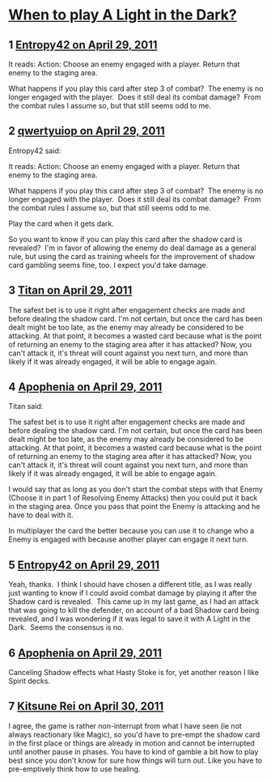 # [When to play A Light in the Dark?](https://community.fantasyflightgames.com/topic/45990-when-to-play-a-light-in-the-dark/)

## 1 [Entropy42 on April 29, 2011](https://community.fantasyflightgames.com/topic/45990-when-to-play-a-light-in-the-dark/?do=findComment&comment=461054)

It reads: Action: Choose an enemy engaged with a player. Return that enemy to the staging area.


What happens if you play this card after step 3 of combat?  The enemy is no longer engaged with the player.  Does it still deal its combat damage?  From the combat rules I assume so, but that still seems odd to me.

## 2 [qwertyuiop on April 29, 2011](https://community.fantasyflightgames.com/topic/45990-when-to-play-a-light-in-the-dark/?do=findComment&comment=461056)

Entropy42 said:

It reads: Action: Choose an enemy engaged with a player. Return that enemy to the staging area.


What happens if you play this card after step 3 of combat?  The enemy is no longer engaged with the player.  Does it still deal its combat damage?  From the combat rules I assume so, but that still seems odd to me.



Play the card when it gets dark.

So you want to know if you can play this card after the shadow card is revealed?  I'm in favor of allowing the enemy do deal damage as a general rule, but using the card as training wheels for the improvement of shadow card gambling seems fine, too. I expect you'd take damage.

## 3 [Titan on April 29, 2011](https://community.fantasyflightgames.com/topic/45990-when-to-play-a-light-in-the-dark/?do=findComment&comment=461085)

The safest bet is to use it right after engagement checks are made and before dealing the shadow card. I'm not certain, but once the card has been dealt might be too late, as the enemy may already be considered to be attacking. At that point, it becomes a wasted card because what is the point of returning an enemy to the staging area after it has attacked? Now, you can't attack it, it's threat will count against you next turn, and more than likely if it was already engaged, it will be able to engage again.

## 4 [Apophenia on April 29, 2011](https://community.fantasyflightgames.com/topic/45990-when-to-play-a-light-in-the-dark/?do=findComment&comment=461093)

Titan said:

The safest bet is to use it right after engagement checks are made and before dealing the shadow card. I'm not certain, but once the card has been dealt might be too late, as the enemy may already be considered to be attacking. At that point, it becomes a wasted card because what is the point of returning an enemy to the staging area after it has attacked? Now, you can't attack it, it's threat will count against you next turn, and more than likely if it was already engaged, it will be able to engage again.



I would say that as long as you don't start the combat steps with that Enemy (Choose it in part 1 of Resolving Enemy Attacks) then you could put it back in the staging area. Once you pass that point the Enemy is attacking and he have to deal with it. 

In multiplayer the card the better because you can use it to change who a Enemy is engaged with because another player can engage it next turn.

## 5 [Entropy42 on April 29, 2011](https://community.fantasyflightgames.com/topic/45990-when-to-play-a-light-in-the-dark/?do=findComment&comment=461096)

Yeah, thanks.  I think I should have chosen a different title, as I was really just wanting to know if I could avoid combat damage by playing it after the Shadow card is revealed.  This came up in my last game, as I had an attack that was going to kill the defender, on account of a bad Shadow card being revealed, and I was wondering if it was legal to save it with A Light in the Dark.  Seems the consensus is no.

## 6 [Apophenia on April 29, 2011](https://community.fantasyflightgames.com/topic/45990-when-to-play-a-light-in-the-dark/?do=findComment&comment=461121)

Canceling Shadow effects what Hasty Stoke is for, yet another reason I like Spirit decks.

## 7 [Kitsune Rei on April 30, 2011](https://community.fantasyflightgames.com/topic/45990-when-to-play-a-light-in-the-dark/?do=findComment&comment=461281)

I agree, the game is rather non-interrupt from what I have seen (ie not always reactionary like Magic), so you'd have to pre-empt the shadow card in the first place or things are already in motion and cannot be interrupted until another pause in phases. You have to kind of gamble a bit how to play best since you don't know for sure how things will turn out. Like you have to pre-emptively think how to use healing.


